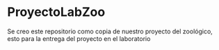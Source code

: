 # ProyectoLabZoo
Se creo este repositorio como copia de nuestro proyecto del zoológico, esto para la entrega del proyecto en el laboratorio

